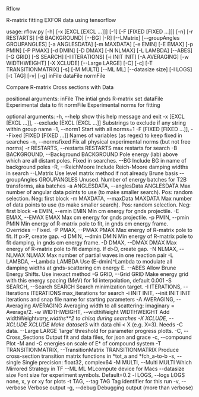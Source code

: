 Rflow

R-matrix fitting EXFOR data using tensorflow

usage: rflow.py [-h] [-x [EXCL [EXCL ...]]] [-1] [-F [FIXED [FIXED ...]]] [-n]
                [-r RESTARTS] [-B BACKGROUND] [--BG] [-R] [--LMatrix]
                [--groupAngles GROUPANGLES] [-a ANGLESDATA] [-m MAXDATA]
                [-e EMIN] [-E EMAX] [-p PMIN] [-P PMAX] [-d DMIN] [-D DMAX]
                [-N NLMAX] [-L LAMBDA] [--ABES] [-G GRID] [-S SEARCH]
                [-I ITERATIONS] [-i INIT INIT] [-A AVERAGING] [-w WIDTHWEIGHT]
                [-X XCLUDE] [--Large LARGE] [-C] [-c] [-T TRANSITIONMATRIX]
                [-s] [-M MULTI] [--ML ML] [--datasize size] [-l LOGS] [-t TAG]
                [-v] [-g]
                inFile dataFile normFile

Compare R-matrix Cross sections with Data

positional arguments:
  inFile                The intial gnds R-matrix set
  dataFile              Experimental data to fit
  normFile              Experimental norms for fitting

optional arguments:
  -h, --help            show this help message and exit
  -x [EXCL [EXCL ...]], --exclude [EXCL [EXCL ...]]
                        Substrings to exclude if any string within group name
  -1, --norm1           Start with all norms=1
  -F [FIXED [FIXED ...]], --Fixed [FIXED [FIXED ...]]
                        Names of variables (as regex) to keep fixed in
                        searches
  -n, --normsfixed      Fix all physical experimental norms (but not free
                        norms)
  -r RESTARTS, --restarts RESTARTS
                        max restarts for search
  -B BACKGROUND, --Background BACKGROUND
                        Pole energy (lab) above which are all distant poles.
                        Fixed in searches.
  --BG                  Include BG in name of background poles
  -R, --ReichMoore      Include Reich-Moore damping widths in search
  --LMatrix             Use level matrix method if not already Brune basis
  --groupAngles GROUPANGLES
                        Unused. Number of energy batches for T2B transforms,
                        aka batches
  -a ANGLESDATA, --anglesData ANGLESDATA
                        Max number of angular data points to use (to make
                        smaller search). Pos: random selection. Neg: first
                        block
  -m MAXDATA, --maxData MAXDATA
                        Max number of data points to use (to make smaller
                        search). Pos: random selection. Neg: first block
  -e EMIN, --emin EMIN  Min cm energy for gnds projectile.
  -E EMAX, --EMAX EMAX  Max cm energy for gnds projectile.
  -p PMIN, --pmin PMIN  Min energy of R-matrix pole to fit, in gnds cm energy
                        frame. Overrides --Fixed.
  -P PMAX, --PMAX PMAX  Max energy of R-matrix pole to fit. If p>P, create
                        gap.
  -d DMIN, --dmin DMIN  Min energy of R-matrix pole to fit damping, in gnds cm
                        energy frame.
  -D DMAX, --DMAX DMAX  Max energy of R-matrix pole to fit damping. If d>D,
                        create gap.
  -N NLMAX, --NLMAX NLMAX
                        Max number of partial waves in one reaction pair
  -L LAMBDA, --Lambda LAMBDA
                        Use (E-dmin)^Lambda to modulate all damping widths at
                        gnds-scattering cm energy E.
  --ABES                Allow Brune Energy Shifts. Use inexact method
  -G GRID, --Grid GRID  Make energy grid with this energy spacing (MeV) for 1d
                        interpolation, default 0.001
  -S SEARCH, --Search SEARCH
                        Search minimization target.
  -I ITERATIONS, --Iterations ITERATIONS
                        max_iterations for search
  -i INIT INIT, --init INIT INIT
                        iterations and snap file name for starting parameters
  -A AVERAGING, --Averaging AVERAGING
                        Averaging width to all scattering: imaginary =
                        Average/2.
  -w WIDTHWEIGHT, --widthWeight WIDTHWEIGHT
                        Add widthWeight*vary_widths**2 to chisq during
                        searches
  -X XCLUDE, --XCLUDE XCLUDE
                        Make dataset*3 with data chi < X (e.g. X=3). Needs -C
                        data.
  --Large LARGE         'large' threshold for parameter progress plotts.
  -C, --Cross_Sections  Output fit and data files, for json and grace
  -c, --compound        Plot -M and -C energies on scale of E* of compound
                        system
  -T TRANSITIONMATRIX, --TransitionMatrix TRANSITIONMATRIX
                        Produce cross-section transition matrix functions in
                        *tot_a and *fch_a-to-b
  -s, --single          Single precision: float32, complex64
  -M MULTI, --Multi MULTI
                        Which Mirrored Strategy in TF
  --ML ML               MLcompute device for Macs
  --datasize size       Font size for experiment symbols. Default=0.2
  -l LOGS, --logs LOGS  none, x, y or xy for plots
  -t TAG, --tag TAG     Tag identifier for this run
  -v, --verbose         Verbose output
  -g, --debug           Debugging output (more than verbose)
